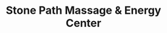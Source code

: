 ---
title: "Stone Path Massage & Energy Center"
url: /cedar-city/stone-path-massage-and-energy-center/
shop: massage
---